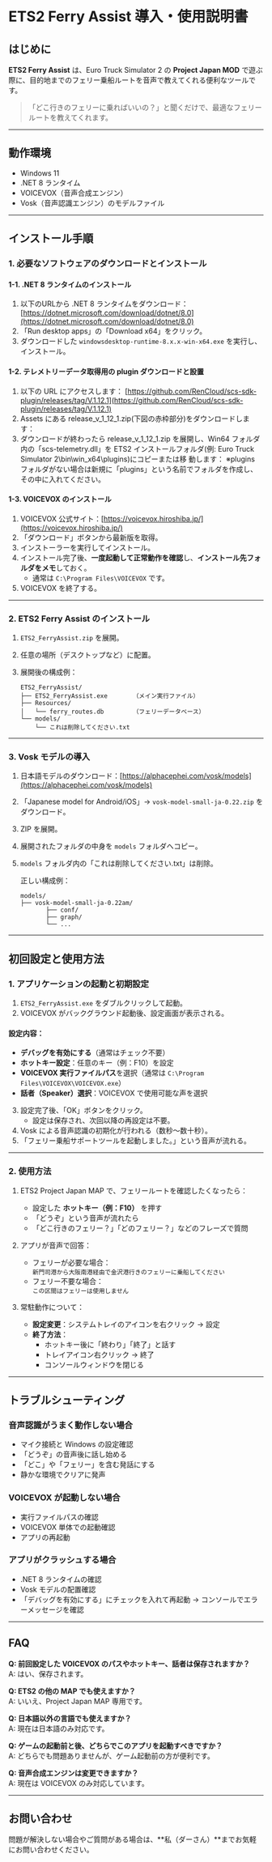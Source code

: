 # ETS2 Ferry Assist 導入・使用説明書

## はじめに

**ETS2 Ferry Assist** は、Euro Truck Simulator 2 の **Project Japan MOD** で遊ぶ際に、目的地までのフェリー乗船ルートを音声で教えてくれる便利なツールです。

> 「どこ行きのフェリーに乗ればいいの？」と聞くだけで、最適なフェリールートを教えてくれます。

---

## 動作環境

- Windows 11  
- .NET 8 ランタイム  
- VOICEVOX（音声合成エンジン）  
- Vosk（音声認識エンジン）のモデルファイル  

---

## インストール手順

### 1. 必要なソフトウェアのダウンロードとインストール

#### 1-1. .NET 8 ランタイムのインストール

1. 以下のURLから .NET 8 ランタイムをダウンロード：  
   [https://dotnet.microsoft.com/download/dotnet/8.0](https://dotnet.microsoft.com/download/dotnet/8.0)
2. 「Run desktop apps」の「Download x64」をクリック。
3. ダウンロードした `windowsdesktop-runtime-8.x.x-win-x64.exe` を実行し、インストール。


#### 1-2. テレメトリーデータ取得用の plugin ダウンロードと設置

1. 以下の URL にアクセスします：
   [https://github.com/RenCloud/scs-sdk-plugin/releases/tag/V.1.12.1](https://github.com/RenCloud/scs-sdk-plugin/releases/tag/V.1.12.1)
2. Assets にある release_v_1_12_1.zip(下図の赤枠部分)をダウンロードします：
3. ダウンロードが終わったら release_v_1_12_1.zip を展開し、Win64 フォルダ内の「scs-telemetry.dll」を
ETS2 インストールフォルダ(例: Euro Truck Simulator 2\bin\win_x64\plugins)にコピーまたは移
動します：
※plugins フォルダがない場合は新規に「plugins」という名前でフォルダを作成し、その中に入れてください。


#### 1-3. VOICEVOX のインストール

1. VOICEVOX 公式サイト：[https://voicevox.hiroshiba.jp/](https://voicevox.hiroshiba.jp/)
2. 「ダウンロード」ボタンから最新版を取得。
3. インストーラーを実行してインストール。
4. インストール完了後、**一度起動して正常動作を確認**し、**インストール先フォルダをメモ**しておく。  
   - 通常は `C:\Program Files\VOICEVOX` です。
5. VOICEVOX を終了する。

---

### 2. ETS2 Ferry Assist のインストール

1. `ETS2_FerryAssist.zip` を展開。
2. 任意の場所（デスクトップなど）に配置。
3. 展開後の構成例：

    ```
    ETS2_FerryAssist/
    ├── ETS2_FerryAssist.exe       （メイン実行ファイル）
    ├── Resources/
    │   └── ferry_routes.db        （フェリーデータベース）
    └── models/
        └── これは削除してください.txt
    ```

---

### 3. Vosk モデルの導入

1. 日本語モデルのダウンロード：[https://alphacephei.com/vosk/models](https://alphacephei.com/vosk/models)
2. 「Japanese model for Android/iOS」→ `vosk-model-small-ja-0.22.zip` をダウンロード。
3. ZIP を展開。
4. 展開されたフォルダの中身を `models` フォルダへコピー。
5. `models` フォルダ内の「これは削除してください.txt」は削除。

    正しい構成例：

    ```
    models/
    ├── vosk-model-small-ja-0.22am/
           ├── conf/
           ├── graph/
           └── ...
    ```

---

## 初回設定と使用方法

### 1. アプリケーションの起動と初期設定

1. `ETS2_FerryAssist.exe` をダブルクリックして起動。
2. VOICEVOX がバックグラウンド起動後、設定画面が表示される。

#### 設定内容：

- **デバッグを有効にする**（通常はチェック不要）
- **ホットキー設定**：任意のキー（例：F10）を設定
- **VOICEVOX 実行ファイルパス**を選択（通常は `C:\Program Files\VOICEVOX\VOICEVOX.exe`）
- **話者（Speaker）選択**：VOICEVOX で使用可能な声を選択

3. 設定完了後、「OK」ボタンをクリック。  
   - 設定は保存され、次回以降の再設定は不要。
4. Vosk による音声認識の初期化が行われる（数秒～数十秒）。
5. 「フェリー乗船サポートツールを起動しました。」という音声が流れる。

---

### 2. 使用方法

1. ETS2 Project Japan MAP で、フェリールートを確認したくなったら：

    - 設定した **ホットキー（例：F10）** を押す  
    - 「どうぞ」という音声が流れたら  
    - 「どこ行きのフェリー？」「どのフェリー？」などのフレーズで質問

2. アプリが音声で回答：

    - フェリーが必要な場合：  
      `新門司港から大阪南港経由で金沢港行きのフェリーに乗船してください`
    - フェリー不要な場合：  
      `この区間はフェリーは使用しません`

3. 常駐動作について：

    - **設定変更**：システムトレイのアイコンを右クリック → 設定  
    - **終了方法**：
        - ホットキー後に「終わり」「終了」と話す
        - トレイアイコン右クリック → 終了
        - コンソールウィンドウを閉じる

---

## トラブルシューティング

### 音声認識がうまく動作しない場合

- マイク接続と Windows の設定確認
- 「どうぞ」の音声後に話し始める
- 「どこ」や「フェリー」を含む発話にする
- 静かな環境でクリアに発声

### VOICEVOX が起動しない場合

- 実行ファイルパスの確認
- VOICEVOX 単体での起動確認
- アプリの再起動

### アプリがクラッシュする場合

- .NET 8 ランタイムの確認
- Vosk モデルの配置確認
- 「デバッグを有効にする」にチェックを入れて再起動 → コンソールでエラーメッセージを確認

---

## FAQ

**Q: 前回設定した VOICEVOX のパスやホットキー、話者は保存されますか？**  
A: はい、保存されます。

**Q: ETS2 の他の MAP でも使えますか？**  
A: いいえ、Project Japan MAP 専用です。

**Q: 日本語以外の言語でも使えますか？**  
A: 現在は日本語のみ対応です。

**Q: ゲームの起動前と後、どちらでこのアプリを起動すべきですか？**  
A: どちらでも問題ありませんが、ゲーム起動前の方が便利です。

**Q: 音声合成エンジンは変更できますか？**  
A: 現在は VOICEVOX のみ対応しています。

---

## お問い合わせ

問題が解決しない場合やご質問がある場合は、**私（ダーさん）**までお気軽にお問い合わせください。
